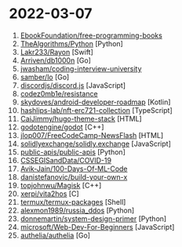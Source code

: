 # 2022-03-07

1. [EbookFoundation/free-programming-books](https://github.com/EbookFoundation/free-programming-books "📚 Freely available programming books") 
2. [TheAlgorithms/Python](https://github.com/TheAlgorithms/Python "All Algorithms implemented in Python") [Python]
3. [Lakr233/Rayon](https://github.com/Lakr233/Rayon "yet another SSH machine manager") [Swift]
4. [Arriven/db1000n](https://github.com/Arriven/db1000n "") [Go]
5. [jwasham/coding-interview-university](https://github.com/jwasham/coding-interview-university "A complete computer science study plan to become a software engineer.") 
6. [samber/lo](https://github.com/samber/lo "💥 A Lodash-style Go library based on Go 1.18+ Generics (map, filter, contains, find...)") [Go]
7. [discordjs/discord.js](https://github.com/discordjs/discord.js "A powerful JavaScript library for interacting with the Discord API") [JavaScript]
8. [codez0mb1e/resistance](https://github.com/codez0mb1e/resistance "Russia-2022: How not lose everything?") 
9. [skydoves/android-developer-roadmap](https://github.com/skydoves/android-developer-roadmap "🗺 The 2022 Android Developer Roadmap suggests learning paths to understanding Android development.") [Kotlin]
10. [hashlips-lab/nft-erc721-collection](https://github.com/hashlips-lab/nft-erc721-collection "") [TypeScript]
11. [CaiJimmy/hugo-theme-stack](https://github.com/CaiJimmy/hugo-theme-stack "Card-style Hugo theme designed for bloggers") [HTML]
12. [godotengine/godot](https://github.com/godotengine/godot "Godot Engine – Multi-platform 2D and 3D game engine") [C++]
13. [jlop007/FreeCodeCamp-NewsFlash](https://github.com/jlop007/FreeCodeCamp-NewsFlash "") [HTML]
14. [solidlyexchange/solidly.exchange](https://github.com/solidlyexchange/solidly.exchange "") [JavaScript]
15. [public-apis/public-apis](https://github.com/public-apis/public-apis "A collective list of free APIs") [Python]
16. [CSSEGISandData/COVID-19](https://github.com/CSSEGISandData/COVID-19 "Novel Coronavirus (COVID-19) Cases, provided by JHU CSSE") 
17. [Avik-Jain/100-Days-Of-ML-Code](https://github.com/Avik-Jain/100-Days-Of-ML-Code "100 Days of ML Coding") 
18. [danistefanovic/build-your-own-x](https://github.com/danistefanovic/build-your-own-x "🤓 Build your own (insert technology here)") 
19. [topjohnwu/Magisk](https://github.com/topjohnwu/Magisk "The Magic Mask for Android") [C++]
20. [xerpi/vita2hos](https://github.com/xerpi/vita2hos "[WIP] PlayStation Vita to Horizon OS (Nintendo Switch OS) translation layer") [C]
21. [termux/termux-packages](https://github.com/termux/termux-packages "A build system and primary set of packages for Termux.") [Shell]
22. [alexmon1989/russia_ddos](https://github.com/alexmon1989/russia_ddos "") [Python]
23. [donnemartin/system-design-primer](https://github.com/donnemartin/system-design-primer "Learn how to design large-scale systems. Prep for the system design interview. Includes Anki flashcards.") [Python]
24. [microsoft/Web-Dev-For-Beginners](https://github.com/microsoft/Web-Dev-For-Beginners "24 Lessons, 12 Weeks, Get Started as a Web Developer") [JavaScript]
25. [authelia/authelia](https://github.com/authelia/authelia "The Single Sign-On Multi-Factor portal for web apps") [Go]
